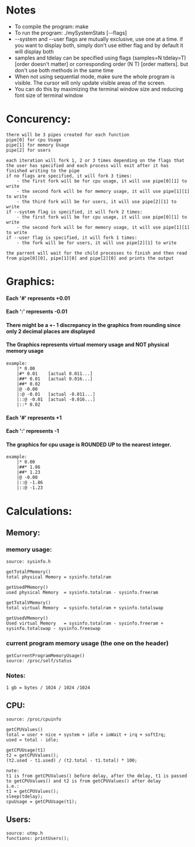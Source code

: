 # Notes #
<ul>
    <li>To compile the program: make</li>
    <li>To run the program: ./mySystemStats [--flags]</li>
    <li>--system and --user flags are mutually exclusive, use one at a time. if you want to display both, simply don't use either flag and by default it will display both</li>
    <li>samples and tdelay can be specified using flags (samples=N tdelay=T) [order doesn't matter] or corresponding order (N T) [order matters]. but don't use both methods in the same time</li>
    <li>When not using sequential mode, make sure the whole program is visible. The cursor will only update visible areas of the screen.</li>
    <li>You can do this by maximizing the terminal window size and reducing font size of terminal window</li>
</ul>

# Concurency: #
    there will be 3 pipes created for each function
    pipe[0] for cpu Usage
    pipe[1] for memory Usage
    pipe[2] for users

    each iteration will fork 1, 2 or 3 times depending on the flags that the user has specified and each process will exit after it has finished writing to the pipe
    if no flags are specified, it will fork 3 times:
        - the first fork will be for cpu usage, it will use pipe[0][1] to write
        - the second fork will be for memory usage, it will use pipe[1][1] to write
        - the third fork will be for users, it will use pipe[2][1] to write
    if --system flag is specified, it will fork 2 times:
        - the first fork will be for cpu usage, it will use pipe[0][1] to write
        - the second fork will be for memory usage, it will use pipe[1][1] to write
    if --user flag is specified, it will fork 1 times:
        - the fork will be for users, it will use pipe[2][1] to write

    the parrent will wait for the child processes to finish and then read from pipe[0][0], pipe[1][0] and pipe[2][0] and prints the output 

# Graphics: #
#### Each '#' represents +0.01 ####
#### Each ':' represents -0.01 ####
#### There might be a +- 1 discrepancy in the graphics from rounding since only 2 decimal places are displayed ####
#### The Graphics represents virtual memory usage and NOT physical memory usage ####
    example:
        |* 0.00
        |#* 0.01    [actual 0.011...]
        |##* 0.01   [actual 0.016...]
        |##* 0.02
        |@ -0.00 
        |:@ -0.01   [actual -0.011...]
        |::@ -0.01  [actual -0.016...]
        |::* 0.02

#### Each '#' represents +1 ####
#### Each ':' represents -1 ####
#### The graphics for cpu usage is ROUNDED UP to the nearest integer. ####
    example:
        |* 0.00  
        |##* 1.86
        |##* 1.23 
        |@ -0.00 
        |::@ -1.86
        |::@ -1.23

# Calculations: #
## Memory: ##
### memory usage: ### 
    source: sysinfo.h
    
    getTotalPMemory()
    total physical Memory = sysinfo.totalram

    getUsedPMemory()
    used physical Memory  = sysinfo.totalram - sysinfo.freeram

    getTotalVMemory()
    total virtual Memory  = sysinfo.totalram + sysinfo.totalswap

    getUsedVMemory()
    Used virtual Memory   = sysinfo.totalram - sysinfo.freeram + sysinfo.totalswap - sysinfo.freeswap
        
### current program memory usage (the one on the header) ###
    getCurrentProgramMemoryUsage()
    source: /proc/self/status  

### Notes: ###
    1 gb = bytes / 1024 / 1024 /1024

## CPU: ##
    source: /proc/cpuinfo

    getCPUValues()
    total = user + nice + system + idle + ioWait + irq + softIrq;
    used = total - idle;

    getCPUUsage(t1)
    t2 = getCPUValues();
    (t2.used - t1.used) / (t2.total - t1.total) * 100;

    note:
    t1 is from getCPUValues() before delay, after the delay, t1 is passed to getCPUValues() and t2 is from getCPUValues() after delay
    i.e.:
    t1 = getCPUValues();
    sleep(tdelay);
    cpuUsage = getCPUUsage(t1);


## Users: ##
    source: utmp.h
    functions: printUsers();